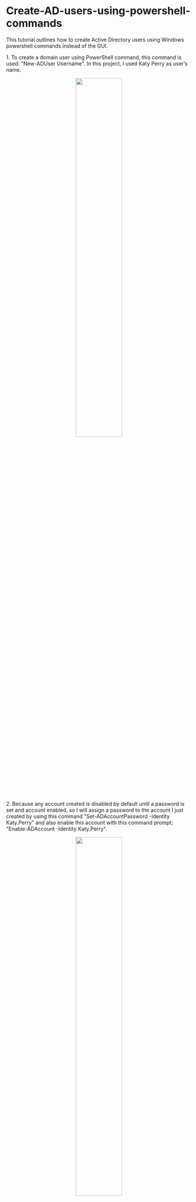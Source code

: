 <h1>Create-AD-users-using-powershell-commands</h1>
<p>This tutorial outlines how to create Active Directory users using Windows powershell commands instead of the GUI.<br /></p>

<p>1. To create a domain user using PowerShell command, this command is used: "New-ADUser Username". In this project, I used Katy Perry as user’s name.</p>
<p align="center"><img src="https://i.imgur.com/bpydNCe.png" height="50%" width="50%"/>

<p>2. Because any account created is disabled by default until a password is set and account enabled, so I will assign a password to the account I just created by using this command "Set-ADAccountPassword -Identity Katy.Perry" and also enable this account with this command prompt; "Enable-ADAccount -Identity Katy.Perry". </p>
<p align="center"><img src="https://i.imgur.com/VdGWClw.png" height="50%" width="50%"/>
<p align="center"><img src="https://i.imgur.com/8nZzIy5.png" height="50%" width="50%"/>

<p>3. To create another user, we will repeat the same process.  Powershell command; "New-ADUser Username". This second user’s name will be Lucas Jones. </p>
<p align="center"><img src="https://i.imgur.com/md8aO7u.png" height="50%" width="50%"/>

<p>4. Because any account created is disabled by default until a password is set and account enabled, so I will assign a password to the account I just created by using this command "Set-ADAccountPassword -Identity Lucas.Jones" and also enable this account with this command prompt; "Enable-ADAccount -Identity Lucas.Jones".</p>
<p align="center"><img src="https://i.imgur.com/2BkVzaJ.png" height="50%" width="50%"/>
<p align="center"><img src="https://i.imgur.com/oUv0oCE.png" height="50%" width="50%"/>

<p>5. To view all the new domain users created, I used this command prompt; "Get-ADUser -Filter * -Properties samAccountName | select samAccountName".</p>
<p align="center"><img src="https://i.imgur.com/hjSYE1A.png" height="50%" width="50%"/>
